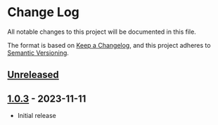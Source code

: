 # Change Log

All notable changes to this project will be documented in this file.

The format is based on [Keep a Changelog](https://keepachangelog.com/en/1.0.0/),
and this project adheres to [Semantic Versioning](https://semver.org/spec/v2.0.0.html).

## [Unreleased]

## [1.0.3] - 2023-11-11
- Initial release

[Unreleased]: https://github.com/anupammaurya6767/Kanao/compare/v1.0.3...HEAD
[1.0.3]: https://github.com/anupammaurya6767/Kanao/releases/tag/v1.0.3
